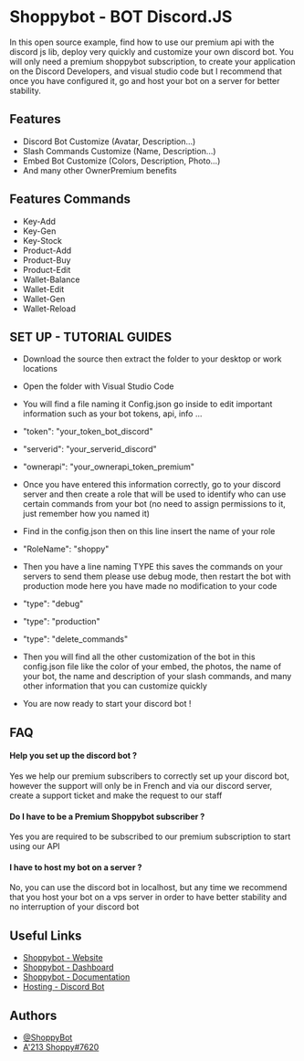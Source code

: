 
# Shoppybot - BOT Discord.JS

In this open source example, find how to use our premium api with the discord js lib, deploy very quickly and customize your own discord bot. 
You will only need a premium shoppybot subscription, to create your application on the Discord Developers, and visual studio code but I recommend that once you have configured it, go and host your bot on a server for better stability.




## Features

- Discord Bot Customize (Avatar, Description...)
- Slash Commands Customize (Name, Description...)
- Embed Bot Customize (Colors, Description, Photo...)
- And many other OwnerPremium benefits

## Features Commands

- Key-Add
- Key-Gen
- Key-Stock
- Product-Add
- Product-Buy
- Product-Edit
- Wallet-Balance
- Wallet-Edit
- Wallet-Gen
- Wallet-Reload


## SET UP - TUTORIAL GUIDES

- Download the source then extract the folder to your desktop or work locations

- Open the folder with Visual Studio Code

- You will find a file naming it Config.json go inside to edit important information such as your bot tokens, api, info ... 

- "token": "your_token_bot_discord"
- "serverid": "your_serverid_discord"
- "ownerapi": "your_ownerapi_token_premium"

- Once you have entered this information correctly, go to your discord server and then create a role that will be used to identify who can use certain commands from your bot (no need to assign permissions to it, just remember how you named it)

- Find in the config.json then on this line insert the name of your role 
- "RoleName": "shoppy"

- Then you have a line naming TYPE this saves the commands on your servers to send them please use debug mode, then restart the bot with production mode here you have made no modification to your code

- "type": "debug"
- "type": "production"
- "type": "delete_commands"

- Then you will find all the other customization of the bot in this config.json file like the color of your embed, the photos, the name of your bot, the name and description of your slash commands, and many other information that you can customize quickly

- You are now ready to start your discord bot !



## FAQ

#### Help you set up the discord bot ?

Yes we help our premium subscribers to correctly set up your discord bot, however the support will only be in French and via our discord server, create a support ticket and make the request to our staff

#### Do I have to be a Premium Shoppybot subscriber ?

Yes you are required to be subscribed to our premium subscription to start using our API

#### I have to host my bot on a server ?

No, you can use the discord bot in localhost, but any time we recommend that you host your bot on a vps server in order to have better stability and no interruption of your discord bot


## Useful Links

- [Shoppybot - Website](https://a213-shoppy.fr/)
- [Shoppybot - Dashboard](https://app.a213-shoppy.fr/dashboard/?page=dashboard)
- [Shoppybot - Documentation](https://a213-shoppy.gitbook.io/premium/premium/get-started)
- [Hosting - Discord Bot](https://pebblehost.com/bot-hosting)
## Authors

- [@ShoppyBot](https://github.com/ShoppyBot)
- [A'213 Shoppy#7620](https://discord.gg/KBVmASwxTW)

